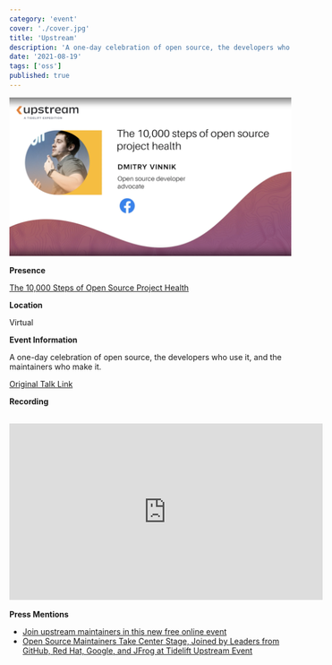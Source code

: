 ```yaml
---
category: 'event'
cover: './cover.jpg'
title: 'Upstream'
description: 'A one-day celebration of open source, the developers who use it, and the maintainers who make it'
date: '2021-08-19'
tags: ['oss']
published: true
---
```

![cover](./cover.jpg)

**Presence**

[The 10,000 Steps of Open Source Project Health](https://dvinnik.dev/presentations/2021/10000-steps-of-open-source-project-health)

**Location**

Virtual

**Event Information**

A one-day celebration of open source, the developers who use it, and the maintainers who make it.

[Original Talk Link](https://upstream.live/speaker-2021/dmitry-vinnik)

**Recording**

<br>

<iframe width="560" height="315" src="https://www.youtube.com/embed/5KixD9LVymo" title="YouTube video player" frameborder="0" allow="accelerometer; autoplay; clipboard-write; encrypted-media; gyroscope; picture-in-picture" allowfullscreen></iframe>

**Press Mentions**

- [Join upstream maintainers in this new free online event](https://opensource.com/article/21/5/upstream-2021)
- [Open Source Maintainers Take Center Stage, Joined by Leaders from GitHub, Red Hat, Google, and JFrog at Tidelift Upstream Event](https://www.prnewswire.com/news-releases/open-source-maintainers-take-center-stage-joined-by-leaders-from-github-red-hat-google-and-jfrog-at-tidelift-upstream-event-301293468.html)